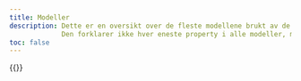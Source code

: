 ```yaml
---
title: Modeller
description: Dette er en oversikt over de fleste modellene brukt av de forskjellige APIen.
             Den forklarer ikke hver eneste property i alle modeller, men vil forsøke å gi en solid introduksjon til de viktigste delene.
toc: false
---
```



{{<children />}}

